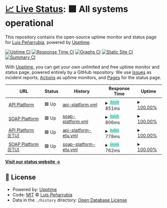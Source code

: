# [📈 Live Status](https://luispenarrubia.github.io/upptime): <!--live status--> **🟩 All systems operational**

This repository contains the open-source uptime monitor and status page for [Luis Peñarrubia](https://luispenarrubia.github.io/upptime), powered by [Upptime](https://github.com/upptime/upptime).

[![Uptime CI](https://github.com/luispenarrubia/upptime/workflows/Uptime%20CI/badge.svg)](https://github.com/luispenarrubia/upptime/actions?query=workflow%3A%22Uptime+CI%22)
[![Response Time CI](https://github.com/luispenarrubia/upptime/workflows/Response%20Time%20CI/badge.svg)](https://github.com/luispenarrubia/upptime/actions?query=workflow%3A%22Response+Time+CI%22)
[![Graphs CI](https://github.com/luispenarrubia/upptime/workflows/Graphs%20CI/badge.svg)](https://github.com/luispenarrubia/upptime/actions?query=workflow%3A%22Graphs+CI%22)
[![Static Site CI](https://github.com/luispenarrubia/upptime/workflows/Static%20Site%20CI/badge.svg)](https://github.com/luispenarrubia/upptime/actions?query=workflow%3A%22Static+Site+CI%22)
[![Summary CI](https://github.com/luispenarrubia/upptime/workflows/Summary%20CI/badge.svg)](https://github.com/luispenarrubia/upptime/actions?query=workflow%3A%22Summary+CI%22)

With [Upptime](https://upptime.js.org), you can get your own unlimited and free uptime monitor and status page, powered entirely by a GitHub repository. We use [Issues](https://github.com/luispenarrubia/upptime/issues) as incident reports, [Actions](https://github.com/luispenarrubia/upptime/actions) as uptime monitors, and [Pages](https://luispenarrubia.github.io/upptime) for the status page.

<!--start: status pages-->
<!-- This summary is generated by Upptime (https://github.com/upptime/upptime) -->
<!-- Do not edit this manually, your changes will be overwritten -->
<!-- prettier-ignore -->
| URL | Status | History | Response Time | Uptime |
| --- | ------ | ------- | ------------- | ------ |
| <img alt="" src="https://icons.duckduckgo.com/ip3/api.six-group.com.ico" height="13"> [API Platform](https://api.six-group.com/healthcheck) | 🟩 Up | [api-platform.yml](https://github.com/luispenarrubia/upptime/commits/HEAD/history/api-platform.yml) | <details><summary><img alt="Response time graph" src="./graphs/api-platform/response-time-week.png" height="20"> 851ms</summary><br><a href="https://luispenarrubia.github.io/upptime/history/api-platform"><img alt="Response time 785" src="https://img.shields.io/endpoint?url=https%3A%2F%2Fraw.githubusercontent.com%2Fluispenarrubia%2Fupptime%2FHEAD%2Fapi%2Fapi-platform%2Fresponse-time.json"></a><br><a href="https://luispenarrubia.github.io/upptime/history/api-platform"><img alt="24-hour response time 790" src="https://img.shields.io/endpoint?url=https%3A%2F%2Fraw.githubusercontent.com%2Fluispenarrubia%2Fupptime%2FHEAD%2Fapi%2Fapi-platform%2Fresponse-time-day.json"></a><br><a href="https://luispenarrubia.github.io/upptime/history/api-platform"><img alt="7-day response time 851" src="https://img.shields.io/endpoint?url=https%3A%2F%2Fraw.githubusercontent.com%2Fluispenarrubia%2Fupptime%2FHEAD%2Fapi%2Fapi-platform%2Fresponse-time-week.json"></a><br><a href="https://luispenarrubia.github.io/upptime/history/api-platform"><img alt="30-day response time 798" src="https://img.shields.io/endpoint?url=https%3A%2F%2Fraw.githubusercontent.com%2Fluispenarrubia%2Fupptime%2FHEAD%2Fapi%2Fapi-platform%2Fresponse-time-month.json"></a><br><a href="https://luispenarrubia.github.io/upptime/history/api-platform"><img alt="1-year response time 785" src="https://img.shields.io/endpoint?url=https%3A%2F%2Fraw.githubusercontent.com%2Fluispenarrubia%2Fupptime%2FHEAD%2Fapi%2Fapi-platform%2Fresponse-time-year.json"></a></details> | <details><summary><a href="https://luispenarrubia.github.io/upptime/history/api-platform">100.00%</a></summary><a href="https://luispenarrubia.github.io/upptime/history/api-platform"><img alt="All-time uptime 99.21%" src="https://img.shields.io/endpoint?url=https%3A%2F%2Fraw.githubusercontent.com%2Fluispenarrubia%2Fupptime%2FHEAD%2Fapi%2Fapi-platform%2Fuptime.json"></a><br><a href="https://luispenarrubia.github.io/upptime/history/api-platform"><img alt="24-hour uptime 100.00%" src="https://img.shields.io/endpoint?url=https%3A%2F%2Fraw.githubusercontent.com%2Fluispenarrubia%2Fupptime%2FHEAD%2Fapi%2Fapi-platform%2Fuptime-day.json"></a><br><a href="https://luispenarrubia.github.io/upptime/history/api-platform"><img alt="7-day uptime 100.00%" src="https://img.shields.io/endpoint?url=https%3A%2F%2Fraw.githubusercontent.com%2Fluispenarrubia%2Fupptime%2FHEAD%2Fapi%2Fapi-platform%2Fuptime-week.json"></a><br><a href="https://luispenarrubia.github.io/upptime/history/api-platform"><img alt="30-day uptime 99.89%" src="https://img.shields.io/endpoint?url=https%3A%2F%2Fraw.githubusercontent.com%2Fluispenarrubia%2Fupptime%2FHEAD%2Fapi%2Fapi-platform%2Fuptime-month.json"></a><br><a href="https://luispenarrubia.github.io/upptime/history/api-platform"><img alt="1-year uptime 98.80%" src="https://img.shields.io/endpoint?url=https%3A%2F%2Fraw.githubusercontent.com%2Fluispenarrubia%2Fupptime%2FHEAD%2Fapi%2Fapi-platform%2Fuptime-year.json"></a></details>
| <img alt="" src="https://icons.duckduckgo.com/ip3/soap.six-group.com.ico" height="13"> [SOAP Platform](https://soap.six-group.com/healthcheck) | 🟩 Up | [soap-platform.yml](https://github.com/luispenarrubia/upptime/commits/HEAD/history/soap-platform.yml) | <details><summary><img alt="Response time graph" src="./graphs/soap-platform/response-time-week.png" height="20"> 806ms</summary><br><a href="https://luispenarrubia.github.io/upptime/history/soap-platform"><img alt="Response time 713" src="https://img.shields.io/endpoint?url=https%3A%2F%2Fraw.githubusercontent.com%2Fluispenarrubia%2Fupptime%2FHEAD%2Fapi%2Fsoap-platform%2Fresponse-time.json"></a><br><a href="https://luispenarrubia.github.io/upptime/history/soap-platform"><img alt="24-hour response time 692" src="https://img.shields.io/endpoint?url=https%3A%2F%2Fraw.githubusercontent.com%2Fluispenarrubia%2Fupptime%2FHEAD%2Fapi%2Fsoap-platform%2Fresponse-time-day.json"></a><br><a href="https://luispenarrubia.github.io/upptime/history/soap-platform"><img alt="7-day response time 806" src="https://img.shields.io/endpoint?url=https%3A%2F%2Fraw.githubusercontent.com%2Fluispenarrubia%2Fupptime%2FHEAD%2Fapi%2Fsoap-platform%2Fresponse-time-week.json"></a><br><a href="https://luispenarrubia.github.io/upptime/history/soap-platform"><img alt="30-day response time 782" src="https://img.shields.io/endpoint?url=https%3A%2F%2Fraw.githubusercontent.com%2Fluispenarrubia%2Fupptime%2FHEAD%2Fapi%2Fsoap-platform%2Fresponse-time-month.json"></a><br><a href="https://luispenarrubia.github.io/upptime/history/soap-platform"><img alt="1-year response time 715" src="https://img.shields.io/endpoint?url=https%3A%2F%2Fraw.githubusercontent.com%2Fluispenarrubia%2Fupptime%2FHEAD%2Fapi%2Fsoap-platform%2Fresponse-time-year.json"></a></details> | <details><summary><a href="https://luispenarrubia.github.io/upptime/history/soap-platform">100.00%</a></summary><a href="https://luispenarrubia.github.io/upptime/history/soap-platform"><img alt="All-time uptime 98.51%" src="https://img.shields.io/endpoint?url=https%3A%2F%2Fraw.githubusercontent.com%2Fluispenarrubia%2Fupptime%2FHEAD%2Fapi%2Fsoap-platform%2Fuptime.json"></a><br><a href="https://luispenarrubia.github.io/upptime/history/soap-platform"><img alt="24-hour uptime 100.00%" src="https://img.shields.io/endpoint?url=https%3A%2F%2Fraw.githubusercontent.com%2Fluispenarrubia%2Fupptime%2FHEAD%2Fapi%2Fsoap-platform%2Fuptime-day.json"></a><br><a href="https://luispenarrubia.github.io/upptime/history/soap-platform"><img alt="7-day uptime 100.00%" src="https://img.shields.io/endpoint?url=https%3A%2F%2Fraw.githubusercontent.com%2Fluispenarrubia%2Fupptime%2FHEAD%2Fapi%2Fsoap-platform%2Fuptime-week.json"></a><br><a href="https://luispenarrubia.github.io/upptime/history/soap-platform"><img alt="30-day uptime 99.89%" src="https://img.shields.io/endpoint?url=https%3A%2F%2Fraw.githubusercontent.com%2Fluispenarrubia%2Fupptime%2FHEAD%2Fapi%2Fsoap-platform%2Fuptime-month.json"></a><br><a href="https://luispenarrubia.github.io/upptime/history/soap-platform"><img alt="1-year uptime 97.74%" src="https://img.shields.io/endpoint?url=https%3A%2F%2Fraw.githubusercontent.com%2Fluispenarrubia%2Fupptime%2FHEAD%2Fapi%2Fsoap-platform%2Fuptime-year.json"></a></details>
| <img alt="" src="https://icons.duckduckgo.com/ip3/api-etu.six-group.com.ico" height="13"> [API Platform (ETU)](https://api-etu.six-group.com/healthcheck) | 🟩 Up | [api-platform-etu.yml](https://github.com/luispenarrubia/upptime/commits/HEAD/history/api-platform-etu.yml) | <details><summary><img alt="Response time graph" src="./graphs/api-platform-etu/response-time-week.png" height="20"> 778ms</summary><br><a href="https://luispenarrubia.github.io/upptime/history/api-platform-etu"><img alt="Response time 702" src="https://img.shields.io/endpoint?url=https%3A%2F%2Fraw.githubusercontent.com%2Fluispenarrubia%2Fupptime%2FHEAD%2Fapi%2Fapi-platform-etu%2Fresponse-time.json"></a><br><a href="https://luispenarrubia.github.io/upptime/history/api-platform-etu"><img alt="24-hour response time 686" src="https://img.shields.io/endpoint?url=https%3A%2F%2Fraw.githubusercontent.com%2Fluispenarrubia%2Fupptime%2FHEAD%2Fapi%2Fapi-platform-etu%2Fresponse-time-day.json"></a><br><a href="https://luispenarrubia.github.io/upptime/history/api-platform-etu"><img alt="7-day response time 778" src="https://img.shields.io/endpoint?url=https%3A%2F%2Fraw.githubusercontent.com%2Fluispenarrubia%2Fupptime%2FHEAD%2Fapi%2Fapi-platform-etu%2Fresponse-time-week.json"></a><br><a href="https://luispenarrubia.github.io/upptime/history/api-platform-etu"><img alt="30-day response time 786" src="https://img.shields.io/endpoint?url=https%3A%2F%2Fraw.githubusercontent.com%2Fluispenarrubia%2Fupptime%2FHEAD%2Fapi%2Fapi-platform-etu%2Fresponse-time-month.json"></a><br><a href="https://luispenarrubia.github.io/upptime/history/api-platform-etu"><img alt="1-year response time 704" src="https://img.shields.io/endpoint?url=https%3A%2F%2Fraw.githubusercontent.com%2Fluispenarrubia%2Fupptime%2FHEAD%2Fapi%2Fapi-platform-etu%2Fresponse-time-year.json"></a></details> | <details><summary><a href="https://luispenarrubia.github.io/upptime/history/api-platform-etu">100.00%</a></summary><a href="https://luispenarrubia.github.io/upptime/history/api-platform-etu"><img alt="All-time uptime 99.94%" src="https://img.shields.io/endpoint?url=https%3A%2F%2Fraw.githubusercontent.com%2Fluispenarrubia%2Fupptime%2FHEAD%2Fapi%2Fapi-platform-etu%2Fuptime.json"></a><br><a href="https://luispenarrubia.github.io/upptime/history/api-platform-etu"><img alt="24-hour uptime 100.00%" src="https://img.shields.io/endpoint?url=https%3A%2F%2Fraw.githubusercontent.com%2Fluispenarrubia%2Fupptime%2FHEAD%2Fapi%2Fapi-platform-etu%2Fuptime-day.json"></a><br><a href="https://luispenarrubia.github.io/upptime/history/api-platform-etu"><img alt="7-day uptime 100.00%" src="https://img.shields.io/endpoint?url=https%3A%2F%2Fraw.githubusercontent.com%2Fluispenarrubia%2Fupptime%2FHEAD%2Fapi%2Fapi-platform-etu%2Fuptime-week.json"></a><br><a href="https://luispenarrubia.github.io/upptime/history/api-platform-etu"><img alt="30-day uptime 100.00%" src="https://img.shields.io/endpoint?url=https%3A%2F%2Fraw.githubusercontent.com%2Fluispenarrubia%2Fupptime%2FHEAD%2Fapi%2Fapi-platform-etu%2Fuptime-month.json"></a><br><a href="https://luispenarrubia.github.io/upptime/history/api-platform-etu"><img alt="1-year uptime 99.90%" src="https://img.shields.io/endpoint?url=https%3A%2F%2Fraw.githubusercontent.com%2Fluispenarrubia%2Fupptime%2FHEAD%2Fapi%2Fapi-platform-etu%2Fuptime-year.json"></a></details>
| <img alt="" src="https://icons.duckduckgo.com/ip3/soap-etu.six-group.com.ico" height="13"> [SOAP Platform (ETU)](https://soap-etu.six-group.com/healthcheck) | 🟩 Up | [soap-platform-etu.yml](https://github.com/luispenarrubia/upptime/commits/HEAD/history/soap-platform-etu.yml) | <details><summary><img alt="Response time graph" src="./graphs/soap-platform-etu/response-time-week.png" height="20"> 762ms</summary><br><a href="https://luispenarrubia.github.io/upptime/history/soap-platform-etu"><img alt="Response time 676" src="https://img.shields.io/endpoint?url=https%3A%2F%2Fraw.githubusercontent.com%2Fluispenarrubia%2Fupptime%2FHEAD%2Fapi%2Fsoap-platform-etu%2Fresponse-time.json"></a><br><a href="https://luispenarrubia.github.io/upptime/history/soap-platform-etu"><img alt="24-hour response time 703" src="https://img.shields.io/endpoint?url=https%3A%2F%2Fraw.githubusercontent.com%2Fluispenarrubia%2Fupptime%2FHEAD%2Fapi%2Fsoap-platform-etu%2Fresponse-time-day.json"></a><br><a href="https://luispenarrubia.github.io/upptime/history/soap-platform-etu"><img alt="7-day response time 762" src="https://img.shields.io/endpoint?url=https%3A%2F%2Fraw.githubusercontent.com%2Fluispenarrubia%2Fupptime%2FHEAD%2Fapi%2Fsoap-platform-etu%2Fresponse-time-week.json"></a><br><a href="https://luispenarrubia.github.io/upptime/history/soap-platform-etu"><img alt="30-day response time 728" src="https://img.shields.io/endpoint?url=https%3A%2F%2Fraw.githubusercontent.com%2Fluispenarrubia%2Fupptime%2FHEAD%2Fapi%2Fsoap-platform-etu%2Fresponse-time-month.json"></a><br><a href="https://luispenarrubia.github.io/upptime/history/soap-platform-etu"><img alt="1-year response time 678" src="https://img.shields.io/endpoint?url=https%3A%2F%2Fraw.githubusercontent.com%2Fluispenarrubia%2Fupptime%2FHEAD%2Fapi%2Fsoap-platform-etu%2Fresponse-time-year.json"></a></details> | <details><summary><a href="https://luispenarrubia.github.io/upptime/history/soap-platform-etu">100.00%</a></summary><a href="https://luispenarrubia.github.io/upptime/history/soap-platform-etu"><img alt="All-time uptime 99.94%" src="https://img.shields.io/endpoint?url=https%3A%2F%2Fraw.githubusercontent.com%2Fluispenarrubia%2Fupptime%2FHEAD%2Fapi%2Fsoap-platform-etu%2Fuptime.json"></a><br><a href="https://luispenarrubia.github.io/upptime/history/soap-platform-etu"><img alt="24-hour uptime 100.00%" src="https://img.shields.io/endpoint?url=https%3A%2F%2Fraw.githubusercontent.com%2Fluispenarrubia%2Fupptime%2FHEAD%2Fapi%2Fsoap-platform-etu%2Fuptime-day.json"></a><br><a href="https://luispenarrubia.github.io/upptime/history/soap-platform-etu"><img alt="7-day uptime 100.00%" src="https://img.shields.io/endpoint?url=https%3A%2F%2Fraw.githubusercontent.com%2Fluispenarrubia%2Fupptime%2FHEAD%2Fapi%2Fsoap-platform-etu%2Fuptime-week.json"></a><br><a href="https://luispenarrubia.github.io/upptime/history/soap-platform-etu"><img alt="30-day uptime 100.00%" src="https://img.shields.io/endpoint?url=https%3A%2F%2Fraw.githubusercontent.com%2Fluispenarrubia%2Fupptime%2FHEAD%2Fapi%2Fsoap-platform-etu%2Fuptime-month.json"></a><br><a href="https://luispenarrubia.github.io/upptime/history/soap-platform-etu"><img alt="1-year uptime 99.91%" src="https://img.shields.io/endpoint?url=https%3A%2F%2Fraw.githubusercontent.com%2Fluispenarrubia%2Fupptime%2FHEAD%2Fapi%2Fsoap-platform-etu%2Fuptime-year.json"></a></details>

<!--end: status pages-->

[**Visit our status website →**](https://luispenarrubia.github.io/upptime)

## 📄 License

- Powered by: [Upptime](https://github.com/upptime/upptime)
- Code: [MIT](./LICENSE) © [Luis Peñarrubia](https://luispenarrubia.github.io/upptime)
- Data in the `./history` directory: [Open Database License](https://opendatacommons.org/licenses/odbl/1-0/)

